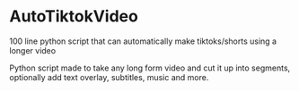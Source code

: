 # AutoTiktokVideo
100 line python script that can automatically make tiktoks/shorts using a longer video

Python script made to take any long form video and cut it up into segments, optionally add text overlay, subtitles, music and more.
